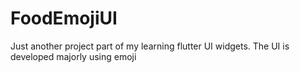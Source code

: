 # FoodEmojiUI
Just another project part of my learning flutter UI widgets. The UI is developed majorly using emoji
